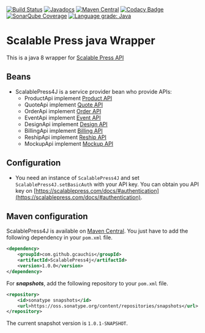 [![Build Status](https://travis-ci.org/gcauchis/ScalablePress4J.svg?branch=master)](https://travis-ci.org/gcauchis/ScalablePress4J) [![Javadocs](http://www.javadoc.io/badge/com.github.gcauchis/ScalablePress4j.svg)](http://www.javadoc.io/doc/com.github.gcauchis/ScalablePress4j) [![Maven Central](https://maven-badges.herokuapp.com/maven-central/com.github.gcauchis/ScalablePress4j/badge.svg)](https://maven-badges.herokuapp.com/maven-central/com.github.gcauchis/ScalablePress4j) [![Codacy Badge](https://api.codacy.com/project/badge/Grade/51a70ee3f0f14a949da114e1c717498b)](https://www.codacy.com/app/gcauchis/ScalablePress4J?utm_source=github.com&amp;utm_medium=referral&amp;utm_content=gcauchis/ScalablePress4J&amp;utm_campaign=Badge_Grade) [![SonarQube Coverage](https://sonarcloud.io/api/project_badges/measure?project=com.github.gcauchis%3AScalablePress4j&metric=coverage)](https://sonarcloud.io/dashboard?id=com.github.gcauchis%3AScalablePress4j) 
[![Language grade: Java](https://img.shields.io/lgtm/grade/java/g/gcauchis/ScalablePress4J.svg?logo=lgtm&logoWidth=18)](https://lgtm.com/projects/g/gcauchis/ScalablePress4J/context:java)

# Scalable Press java Wrapper

This is a java 8 wrapper for [Scalable Press API](https://scalablepress.com/docs/)

## Beans
- ScalablePress4J is a service provider bean who provide APIs:
  - ProductApi implement [Product API](https://scalablepress.com/docs/#product-api)
  - QuoteApi implement [Quote API](https://scalablepress.com/docs/#quote-api)
  - OrderApi implement [Order API](https://scalablepress.com/docs/#order-api)
  - EventApi implement [Event API](https://scalablepress.com/docs/#event-api)
  - DesignApi implement [Design  API](https://scalablepress.com/docs/#design-api)
  - BillingApi implement [Billing  API](https://scalablepress.com/docs/#billing-api)
  - ReshipApi implement [Reship  API](https://scalablepress.com/docs/#reship-api)
  - MockupApi implement [Mockup  API](https://scalablepress.com/docs/#mockup-api)

## Configuration
- You need an instance of `ScalablePress4J` and set `ScalablePress4J.setBasicAuth` with your API key. You can obtain you API key on [https://scalablepress.com/docs/#authentication](https://scalablepress.com/docs/#authentication).

## Maven configuration

ScalablePress4J is available on [Maven Central](https://search.maven.org/search?q=g:com.github.gcauchis%20AND%20a:ScalablePress4j). You just have to add the following dependency in your `pom.xml` file.

```xml
<dependency>
    <groupId>com.github.gcauchis</groupId>
    <artifactId>ScalablePress4j</artifactId>
    <version>1.0.0</version>
</dependency>
```

For ***snapshots***, add the following repository to your `pom.xml` file.
```xml
<repository>
    <id>sonatype snapshots</id>
    <url>https://oss.sonatype.org/content/repositories/snapshots</url>
</repository>
```
The current snapshot version is `1.0.1-SNAPSHOT`.
